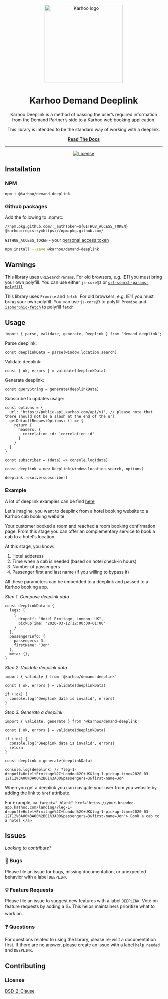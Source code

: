 <div align="center">
<a href="https://karhoo.com">
  <img
    alt="Karhoo logo"
    width="250px"
    src="https://cdn.karhoo.com/s/images/logos/karhoo_logo.png"
  />
</a>

<h1>Karhoo Demand Deeplink</h1>

Karhoo Deeplink is a method of passing the user’s required information from the Demand Partner’s side to a Karhoo web booking application.

This library is intended to be the standard way of working with a deeplink.

[**Read The Docs**](https://developer.karhoo.com/docs/deeplink-integration)
<hr />

[![License](https://img.shields.io/badge/License-BSD%202--Clause-orange.svg)](https://opensource.org/licenses/BSD-2-Clause)

</div>

## Installation

### NPM

```
npm i @karhoo/demand-deeplink
```

### Github packages

Add the following to .npmrc:

```
//npm.pkg.github.com/:_authToken=${GITHUB_ACCESS_TOKEN}
@karhoo:registry=https://npm.pkg.github.com/
```

`GITHUB_ACCESS_TOKEN` - your [personal access token](https://help.github.com/en/github/authenticating-to-github/creating-a-personal-access-token-for-the-command-line)

```sh
npm install --save @karhoo/demand-deeplink
```

## Warnings

This library uses `URLSearchParams`. For old browsers, e.g. IE11 you must bring your own polyfill. You can use either `js-core@3` or [`url-search-params-polyfill`](https://www.npmjs.com/package/url-search-params-polyfill)

This library uses `Promise` and `fetch`. For old browsers, e.g. IE11 you must bring your own polyfill. You can use `js-core@3` to polyfill `Promise` and [`isomorphic-fetch`](https://www.npmjs.com/package/isomorphic-fetch) to polyfill `fetch`


## Usage

```
import { parse, validate, generate, Deeplink } from 'demand-deeplink';
```

Parse deeplink:

```
const deeplinkData = parse(window.location.search)
```

Validate deeplink:

```
const { ok, errors } = validate(deeplinkData)
```

Generate deeplink:

```
const queryString = generate(deeplinkData)
```

Subscribe to updates usage:

```
const options = {
  url: 'https://public-api.karhoo.com/api/v1', // please note that there should not be a slash at the end of the url
  getDefaultRequestOptions: () => {
    return {
      headers: {
        correlation_id: 'correlation_id'
      }
    }
  }
}

const subscriber = (data) => console.log(data)

const deeplink = new Deeplink(window.location.search, options)

deeplink.resolve(subscriber)
```

### Example

A lot of deeplink examples can be find [here](https://developer.karhoo.com/docs/deeplink-integration#section-examples)

Let's imagine, you want to deeplink from a hotel booking website to a Karhoo cab booking webdite.

Your customer booked a room and reached a room booking confirmation page. From this stage you can offer an complementary service to book a cab to a hotel's location.

At this stage, you know:

1. Hotel adderess
2. Time when a cab is needed (based on hotel check-in hours)
3. Number of passengers
4. Passenger first and last name (if you willing to bypass it)

All these parameters can be embedded to a deeplink and passed to a Karhoo booking app.

_Step 1. Compose deeplink data_

```
const deeplinkData = {
  legs: [
    {
      dropoff: "Hotel Ermitage, London, UK",
      pickupTime: "2020-03-12T12:00:00+01:00"
    }
  ],
  passengerInfo: {
    passengers: 3,
    firstName: 'Jon'
  },
  meta: {},
}
```

_Step 2. Validate deeplink data_

```
import { validate } from '@karhoo/demand-deeplink'

const { ok, errors } = validate(deeplinkData)

if (!ok) {
  console.log("Deeplink data is invalid", errors)
}

```

_Step 3. Generate a deeplink_

```
import { validate, generate } from '@karhoo/demand-deeplink'

const { ok, errors } = validate(deeplinkData)

if (!ok) {
  console.log("Deeplink data is invalid", errors)
  return
}

const deeplink = generate(deeplinkData)
```
```
console.log(deeplink) // ?leg-1-dropoff=Hotel+Ermitage%2C+London%2C+UK&leg-1-pickup-time=2020-03-12T12%3A00%3A00%2B01%3A00&passengers=3&first-name=Jon
```
When you get a deeplink you can navigate your user from you website by adding the link to `href` attribute.

For example, `<a target="_blank" href="https://your-branded-app.kathoo.com/landing/?leg-1-dropoff=Hotel+Ermitage%2C+London%2C+UK&leg-1-pickup-time=2020-03-12T12%3A00%3A00%2B01%3A00&passengers=3&first-name=Jon"> Book a cab to a hotel </a>`

## Issues

_Looking to contribute?_

### 🐛 Bugs

Please file an issue for bugs, missing documentation, or unexpected behavior with a label `DEEPLINK`

### 💡 Feature Requests

Please file an issue to suggest new features with a label `DEEPLINK`. Vote on feature requests by adding
a 👍. This helps maintainers prioritize what to work on.

### ❓ Questions

For questions related to using the library, please re-visit a documentation first. If there are no answer, please create an issue with a label `help needed` and `DEEPLINK`.

## Contributing

### License

[BSD-2-Clause](../LICENSE)

